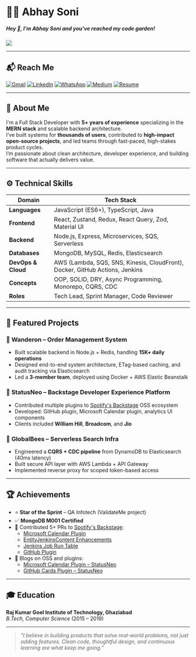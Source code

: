 # 👨‍💻 Abhay Soni

##### Hey 👋, I'm Abhay Soni and you've reached my code garden!  
![](http://github-profile-summary-cards.vercel.app/api/cards/profile-details?username=Abhay-soni-developer&theme=github)

---

## 📬 Reach Me
[![Gmail](https://img.shields.io/badge/Gmail-c14438?style=flat-square&logo=Gmail&logoColor=white)](mailto:abhaysoni.developer@gmail.com)
[![LinkedIn](https://img.shields.io/badge/LinkedIn-blue?style=flat-square&logo=linkedin)](https://www.linkedin.com/in/abhay-soni-dev/)
[![WhatsApp](https://img.shields.io/badge/WhatsApp-25D366?style=flat-square&logo=whatsapp&logoColor=white)](https://api.whatsapp.com/send?phone=9650465825)
[![Medium](https://img.shields.io/badge/Medium-12100E?style=flat-square&logo=medium&logoColor=white)](https://medium.com/@abhaysoni.developer)
[![Resume](https://img.shields.io/badge/Resume-PDF-blueviolet)](https://your-resume-link.com)

---

## 🧠 About Me

I'm a Full Stack Developer with **5+ years of experience** specializing in the **MERN stack** and scalable backend architecture.  
I’ve built systems for **thousands of users**, contributed to **high-impact open-source projects**, and led teams through fast-paced, high-stakes product cycles.  
I’m passionate about clean architecture, developer experience, and building software that actually delivers value.

---

## ⚙️ Technical Skills

| Domain              | Tech Stack |
|---------------------|------------|
| **Languages**       | JavaScript (ES6+), TypeScript, Java |
| **Frontend**        | React, Zustand, Redux, React Query, Zod, Material UI |
| **Backend**         | Node.js, Express, Microservices, SQS, Serverless |
| **Databases**       | MongoDB, MySQL, Redis, Elasticsearch |
| **DevOps & Cloud**  | AWS (Lambda, SQS, SNS, Kinesis, CloudFront), Docker, GitHub Actions, Jenkins |
| **Concepts**        | OOP, SOLID, DRY, Async Programming, Monorepo, CQRS, CDC |
| **Roles**           | Tech Lead, Sprint Manager, Code Reviewer |

---

## 🚀 Featured Projects

### 🔹 **Wanderon – Order Management System**
- Built scalable backend in Node.js + Redis, handling **15K+ daily operations**
- Designed end-to-end system architecture, ETag-based caching, and audit tracking via Elasticsearch
- Led a **3-member team**, deployed using Docker + AWS Elastic Beanstalk

### 🔹 **StatusNeo – Backstage Developer Experience Platform**
- Contributed multiple plugins to [Spotify's Backstage](https://backstage.io/) OSS ecosystem  
- Developed: GitHub plugin, Microsoft Calendar plugin, analytics UI components  
- Clients included **William Hill**, **Broadcom**, and **Jio**

### 🔹 **GlobalBees – Serverless Search Infra**
- Engineered a **CQRS + CDC pipeline** from DynamoDB to Elasticsearch (40ms latency)
- Built secure API layer with AWS Lambda + API Gateway
- Implemented reverse proxy for scoped token-based access

---

## 🏆 Achievements

- ⭐ **Star of the Sprint** – QA Infotech (ValidateMe project)
- ✅ **MongoDB M001 Certified**
- 🔧 Contributed 5+ PRs to [Spotify's Backstage](https://github.com/backstage/backstage):
  - [Microsoft Calendar Plugin](https://github.com/backstage/backstage/pull/16101)
  - [EntityJenkinsContent Enhancements](https://github.com/backstage/backstage/pull/19951)
  - [Jenkins Job Run Table](https://github.com/backstage/backstage/pull/19881)
  - [GitHub Plugin](https://github.com/backstage/backstage/pull/16877)
- 📝 Blogs on OSS and plugins:
  - [Microsoft Calendar Plugin – StatusNeo](https://statusneo.com/23392-2/)
  - [GitHub Cards Plugin – StatusNeo](https://statusneo.com/23468-2/)

---

## 🎓 Education

**Raj Kumar Goel Institute of Technology, Ghaziabad**  
*B.Tech, Computer Science* (2015 – 2019)

---

> _“I believe in building products that solve real-world problems, not just adding features. Clean code, thoughtful design, and continuous learning are what keep me going.”_
